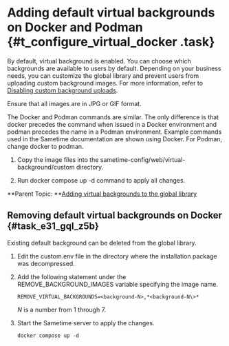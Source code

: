 # Adding default virtual backgrounds on Docker and Podman {#t_configure_virtual_docker .task}

By default, virtual background is enabled. You can choose which backgrounds are available to users by default. Depending on your business needs, you can customize the global library and prevent users from uploading custom background images. For more information, refer to [Disabling custom background uploads](t_disable_background_upload.md).

Ensure that all images are in JPG or GIF format.

The Docker and Podman commands are similar. The only difference is that docker precedes the command when issued in a Docker environment and podman precedes the name in a Podman environment. Example commands used in the Sametime documentation are shown using Docker. For Podman, change docker to podman.

1.  Copy the image files into the sametime-config/web/virtual-background/custom directory.

2.  Run docker compose up -d command to apply all changes.


**Parent Topic: **[Adding virtual backgrounds to the global library](t_configure_default_virtual_background.md)

## Removing default virtual backgrounds on Docker {#task_e31_gql_z5b}

Existing default background can be deleted from the global library.

1.  Edit the custom.env file in the directory where the installation package was decompressed.

2.  Add the following statement under the REMOVE\_BACKGROUND\_IMAGES variable specifying the image name.

    ``` {#codeblock_nzf_4cf_htb}
    REMOVE_VIRTUAL_BACKGROUNDS=<background-N>,*<background-N\>*
    ```

    *N* is a number from 1 through 7.

3.  Start the Sametime server to apply the changes.

    ``` {#codeblock_btc_lj4_k5b}
    docker compose up -d
    
    ```


